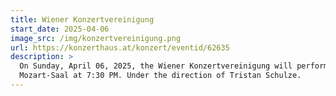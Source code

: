 ```yaml
---
title: Wiener Konzertvereinigung
start_date: 2025-04-06
image_src: /img/konzertvereinigung.png
url: https://konzerthaus.at/konzert/eventid/62635
description: >
  On Sunday, April 06, 2025, the Wiener Konzertvereinigung will perform at the
  Mozart-Saal at 7:30 PM. Under the direction of Tristan Schulze.
---
```

